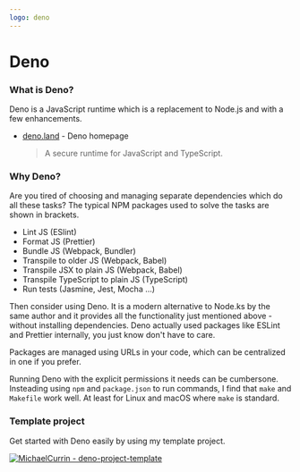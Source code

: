 ```yaml
---
logo: deno
---
```

# Deno


### What is Deno?

Deno is a JavaScript runtime which is a replacement to Node.js and with a few enhancements.

- [deno.land](https://deno.land/) - Deno homepage
    > A secure runtime for JavaScript and TypeScript.


### Why Deno?

Are you tired of choosing and managing separate dependencies which do all these tasks? The typical NPM packages used to solve the tasks are shown in brackets.

- Lint JS (ESlint)
- Format JS (Prettier)
- Bundle JS (Webpack, Bundler)
- Transpile to older JS (Webpack, Babel)
- Transpile JSX to plain JS (Webpack, Babel)
- Transpile TypeScript to plain JS (TypeScript)
- Run tests (Jasmine, Jest, Mocha ...)

Then consider using Deno. It is a modern alternative to Node.ks by the same author and it provides all the functionality just mentioned above - without installing dependencies. Deno actually used packages like ESLint and Prettier internally, you just know don't have to care.

Packages are managed using URLs in your code, which can be centralized in one if you prefer.

Running Deno with the explicit permissions it needs can be cumbersone. Insteading using `npm` and `package.json` to run commands, I find that `make` and `Makefile` work well. At least for Linux and macOS where `make` is standard.


### Template project

Get started with Deno easily by using my template project.

[![MichaelCurrin - deno-project-template](https://img.shields.io/static/v1?label=MichaelCurrin&message=deno-project-template&color=5d15a1&logo=github)](https://github.com/MichaelCurrin/deno-project-template)
